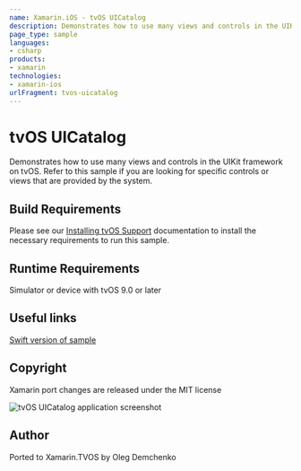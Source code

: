 ```yaml
---
name: Xamarin.iOS - tvOS UICatalog
description: Demonstrates how to use many views and controls in the UIKit framework on tvOS. Refer to this sample if you are looking for specific controls or...
page_type: sample
languages:
- csharp
products:
- xamarin
technologies:
- xamarin-ios
urlFragment: tvos-uicatalog
---
```

# tvOS UICatalog

Demonstrates how to use many views and controls in the UIKit framework on tvOS. Refer to this sample if you are looking for specific controls or views that are provided by the system.

## Build Requirements

Please see our [Installing tvOS Support](https://docs.microsoft.com/xamarin/ios/get-started/installation/) documentation to install the necessary requirements to run this sample.

## Runtime Requirements

Simulator or device with tvOS 9.0 or later

## Useful links

[Swift version of sample](https://developer.apple.com/library/prerelease/tvos/samplecode/UICatalogFortvOS/Introduction/Intro.html#//apple_ref/doc/uid/TP40016433)

## Copyright

Xamarin port changes are released under the MIT license

![tvOS UICatalog application screenshot](Screenshots/0.png "tvOS UICatalog application screenshot")

## Author

Ported to Xamarin.TVOS by Oleg Demchenko
